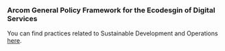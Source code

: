 ### Arcom General Policy Framework for the Ecodesgin of Digital Services

You can find practices related to Sustainable Development and Operations [here](https://www.arcom.fr/sites/default/files/2024-05/general_policy_framework_for_the_ecodesign_of_digital_services_version_2024.pdf).
